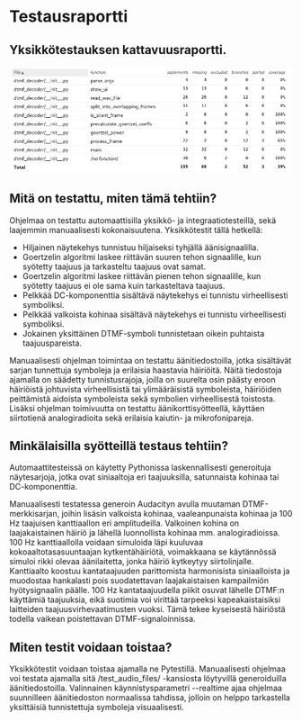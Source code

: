 # Testausraportti

## Yksikkötestauksen kattavuusraportti.
![Kuvankaappaus kattavuusraportista](https://raw.githubusercontent.com/ogveeti/tiralabra/refs/heads/main/Dokumentaatio/test_coverage.png)

## Mitä on testattu, miten tämä tehtiin?
Ohjelmaa on testattu automaattisilla yksikkö- ja integraatiotesteillä, sekä laajemmin manuaalisesti kokonaisuutena.
Yksikkötestit tällä hetkellä:

 - Hiljainen näytekehys tunnistuu hiljaiseksi tyhjällä äänisignaalilla.
 - Goertzelin algoritmi laskee riittävän suuren tehon signaalille, kun syötetty taajuus ja tarkasteltu taajuus ovat samat.
 - Goertzelin algoritmi laskee riittävän pienen tehon signaalille, kun syötetty taajuus ei ole sama kuin tarkasteltava taajuus.
 - Pelkkää DC-komponenttia sisältävä näytekehys ei tunnistu virheellisesti symboliksi.
 - Pelkkää valkoista kohinaa sisältävä näytekehys ei tunnistu virheellisesti symboliksi.
 - Jokainen yksittäinen DTMF-symboli tunnistetaan oikein puhtaista taajuuspareista.

Manuaalisesti ohjelman toimintaa on testattu äänitiedostoilla, jotka sisältävät sarjan tunnettuja symboleja ja erilaisia haastavia häiriöitä. Näitä tiedostoja ajamalla on säädetty tunnistusrajoja, joilla on suurelta osin päästy eroon häiriöistä johtuvista virheellisistä tai ylimääräisistä symboleista, häiriöiden peittämistä aidoista symboleista sekä symbolien virheellisestä toistosta. Lisäksi ohjelman toimivuutta on testattu äänikorttisyötteellä, käyttäen siirtotienä analogiradioita sekä erilaisia kaiutin- ja mikrofonipareja.

## Minkälaisilla syötteillä testaus tehtiin?
Automaattitesteissä on käytetty Pythonissa laskennallisesti generoituja näytesarjoja, jotka ovat siniaaltoja eri taajuuksilla, satunnaista kohinaa tai DC-komponenttia.

Manuaalisesti testatessa generoin Audacityn avulla muutaman DTMF-merkkisarjan, joihin lisäsin valkoista kohinaa, vaaleanpunaista kohinaa ja 100 Hz taajuisen kanttiaallon eri amplitudeilla. Valkoinen kohina on laajakaistainen häiriö ja lähellä luonnollista kohinaa mm. analogiradioissa. 100 Hz kanttiaallolla voidaan simuloida läpi kuuluvaa kokoaaltotasasuuntaajan kytkentähäiriötä, voimakkaana se käytännössä simuloi rikki olevaa äänilaitetta, jonka häiriö kytkeytyy siirtolinjalle. Kanttiaalto koostuu kantataajuuden parittomista harmonisista siniaalloista ja muodostaa hankalasti pois suodatettavan laajakaistaisen kampailmiön hyötysignaalin päälle. 100 Hz kantataajuudella piikit osuvat lähelle DTMF:n käyttämiä taajuuksia, eikä suotimia voi virittää tarpeeksi kapeakaistaisiksi laitteiden taajuusvirhevaatimusten vuoksi. Tämä tekee kyseisestä häiriöstä todella vaikean poistettavan DTMF-signaloinnissa.

## Miten testit voidaan toistaa?
Yksikkötestit voidaan toistaa ajamalla ne Pytestillä.
Manuaalisesti ohjelmaa voi testata ajamalla sitä /test_audio_files/ -kansiosta löytyvillä generoiduilla äänitiedostoilla. Valinnainen käynnistysparametri --realtime ajaa ohjelmaa suunnilleen äänitiedoston normaalissa tahdissa, jolloin on helppo tarkastella yksittäisiä tunnistettuja symboleja visuaalisesti.
